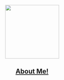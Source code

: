 <p align = "center">
  <img height = "175em" src="https://github-readme-stats.vercel.app/api?username=cheonsong&count_private=true&show_icons=true&bg_color=30,9CECFB,0052D4&title_color=fff&text_color=fff&icon_color=fff&hide_border=true&title="Cheonsong's GitHub stats"" align = "center"/>
</p>

<h2 align="center">
    <a href="https://cheonsong.notion.site/ac5f8ef5a64e4399b8c7d8a7f5a08391"> About Me! <a>
</h2>

